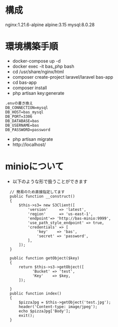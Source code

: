 # 構成
nginx:1.21.6-alpine
alpine:3.15
mysql:8.0.28


# 環境構築手順
* docker-compose up -d
* docker exec -it bas_php bash
* cd /usr/share/nginx/html
* composer create-project laravel/laravel bas-app
* cd bas-app
* composer install
* php artisan key:generate
```
.envの書き換え
DB_CONNECTION=mysql
DB_HOST=bas_mysql
DB_PORT=3306
DB_DATABASE=bas
DB_USERNAME=bas
DB_PASSWORD=password
```
* php artisan migrate
* http://localhost/


# minioについて
* 以下のような形で扱うことができます
```
  // 簡易のため直接指定してます
  public function __construct()
  {
      $this->s3= new S3Client([
          'version'     => 'latest',
          'region'      => 'us-east-1',
          'endpoint'=> 'http://bas-minio:9999',
          'use_path_style_endpoint' => true,
          'credentials' => [
              'key'    => 'bas',
              'secret' => 'password',
          ],
      ]);
  }

  public function getObject($key)
  {
      return $this->s3->getObject([
            'Bucket' => 'test',
            'Key'    => $key,
      ]);

  }
  public function index()
  {
      $pizzaJpg = $this->getObject('test.jpg');
      header('Content-type: image/jpeg');
      echo $pizzaJpg['Body'];
      exit();
  }
```